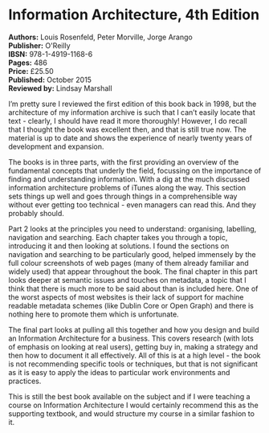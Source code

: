 # Information Architecture, 4th Edition

**Authors:** Louis Rosenfeld, Peter Morville, Jorge Arango  
**Publisher:** O'Reilly  
**IBSN:** 978-1-4919-1168-6  
**Pages:** 486  
**Price:** £25.50  
**Published:** October 2015  
**Reviewed by:** Lindsay Marshall

I’m pretty sure I reviewed the first edition of this book back in 1998, but  the
architecture of my information archive is such that I can’t easily locate that text -
clearly, I should have read it more thoroughly! However, I do recall that I thought the
book was excellent then, and that is still true now. The material is up to date and
shows the experience of nearly twenty years of development and expansion.

The books is in three parts, with the first providing an overview of the fundamental
concepts that underly the field, focussing on the importance of finding and
understanding information. With a dig at the much discussed information architecture
problems of iTunes along the way. This section sets things up well and goes through
things in a comprehensible way without ever getting too technical - even managers can
read this. And they probably should.

Part 2 looks at the principles you need to understand: organising, labelling, navigation
and searching. Each chapter takes you through a topic, introducing it and then looking
at solutions. I found the sections on navigation and searching to be particularly good,
helped immensely by the full colour screenshots of web pages (many of them already
familiar and widely used) that appear throughout the book. The final chapter in
this part looks deeper at semantic issues and touches on metadata, a topic that I think
that there is much more to be said about than is included here. One of the worst
aspects of most websites is their lack of support for machine readable metadata
schemes (like Dublin Core or Open Graph) and there is nothing here to promote them
which is unfortunate.

The final part looks at pulling all this together and how you design and build an
Information Architecture for a business. This covers research (with lots of emphasis on
looking at real users), getting buy in, making a strategy and then how to document it
all  effectively. All of this is at a high level - the book is not recommending specific
tools or techniques, but that is not significant as it is easy to apply the ideas to
particular work environments and practices.

This is still the best book available on the subject and if I were teaching a course on
Information Architecture I would certainly recommend this as the supporting
textbook, and would structure my course in a similar fashion to it.
